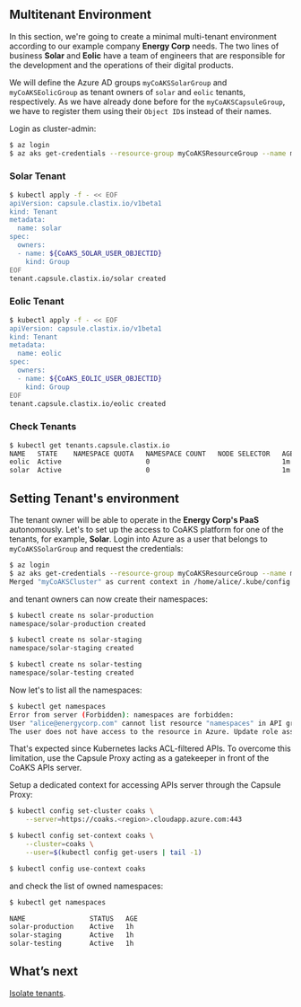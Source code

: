 ## Multitenant Environment

In this section, we're going to create a minimal multi-tenant environment according to our example company **Energy Corp** needs. The two lines of business **Solar** and **Eolic** have a team of engineers that are responsible for the development and the operations of their digital products.

We will define the Azure AD groups `myCoAKSSolarGroup` and `myCoAKSEolicGroup` as tenant owners of `solar` and `eolic` tenants, respectively. As we have already done before for the `myCoAKSCapsuleGroup`, we have to register them using their `Object ID`s instead of their names.

Login as cluster-admin:

```bash
$ az login
$ az aks get-credentials --resource-group myCoAKSResourceGroup --name myCoAKSCluster --overwrite-existing
```

### Solar Tenant

```bash
$ kubectl apply -f - << EOF
apiVersion: capsule.clastix.io/v1beta1
kind: Tenant
metadata:
  name: solar
spec:
  owners:
  - name: ${CoAKS_SOLAR_USER_OBJECTID}
    kind: Group
EOF
tenant.capsule.clastix.io/solar created
```

### Eolic Tenant

```bash
$ kubectl apply -f - << EOF
apiVersion: capsule.clastix.io/v1beta1
kind: Tenant
metadata:
  name: eolic
spec:
  owners:
  - name: ${CoAKS_EOLIC_USER_OBJECTID}
    kind: Group
EOF
tenant.capsule.clastix.io/eolic created
```

### Check Tenants

```bash
$ kubectl get tenants.capsule.clastix.io 
NAME   STATE    NAMESPACE QUOTA   NAMESPACE COUNT   NODE SELECTOR   AGE
eolic  Active                     0                                 1m
solar  Active                     0                                 1m
```

## Setting Tenant's environment

The tenant owner will be able to operate in the **Energy Corp's PaaS** autonomously. Let's to set up the access to CoAKS platform for one of the tenants, for example, **Solar**. Login into Azure as a user that belongs to `myCoAKSSolarGroup` and request the credentials:

```bash
$ az login
$ az aks get-credentials --resource-group myCoAKSResourceGroup --name myCoAKSCluster
Merged "myCoAKSCluster" as current context in /home/alice/.kube/config
```

and tenant owners can now create their namespaces: 

```bash
$ kubectl create ns solar-production
namespace/solar-production created

$ kubectl create ns solar-staging
namespace/solar-staging created

$ kubectl create ns solar-testing
namespace/solar-testing created
```

Now let's to list all the namespaces:

```bash
$ kubectl get namespaces
Error from server (Forbidden): namespaces are forbidden:
User "alice@energycorp.com" cannot list resource "namespaces" in API group "" at the cluster scope:
The user does not have access to the resource in Azure. Update role assignment to allow access.
```

That's expected since Kubernetes lacks ACL-filtered APIs. To overcome this limitation, use the Capsule Proxy acting as a gatekeeper in front of the CoAKS APIs server.

Setup a dedicated context for accessing APIs server through the Capsule Proxy:

```bash
$ kubectl config set-cluster coaks \
    --server=https://coaks.<region>.cloudapp.azure.com:443

$ kubectl config set-context coaks \
    --cluster=coaks \
    --user=$(kubectl config get-users | tail -1)

$ kubectl config use-context coaks
```

and check the list of owned namespaces:

```bash
$ kubectl get namespaces 

NAME                STATUS   AGE
solar-production    Active   1h
solar-staging       Active   1h
solar-testing       Active   1h
```

## What’s next

[Isolate tenants](isoalte-tenants.md).